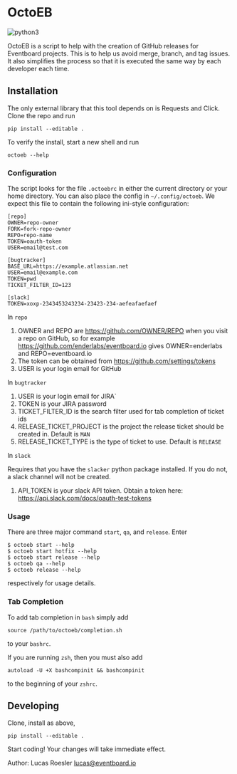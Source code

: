 OctoEB
======
![python3](https://caniusepython3.com/check/c87b915f-dfb4-42eb-b0f2-ed5790a049ec.svg?style=flat)

OctoEB is a script to help with the creation of GitHub releases for Eventboard
projects.  This is to help us avoid merge, branch, and tag issues. It also
simplifies the process so that it is executed the same way by each developer
each time.

## Installation
The only external library that this tool depends on is Requests and Click.
Clone the repo and run

    pip install --editable .

To verify the install, start a new shell and run

    octoeb --help


### Configuration
The script looks for the file `.octoebrc` in either the current directory or
your home directory.  You can also place the config in `~/.config/octoeb`.  We
expect this file to contain the following ini-style configuration:


    [repo]
    OWNER=repo-owner
    FORK=fork-repo-owner
    REPO=repo-name
    TOKEN=oauth-token
    USER=email@test.com

    [bugtracker]
    BASE_URL=https://example.atlassian.net
    USER=email@example.com
    TOKEN=pwd
    TICKET_FILTER_ID=123

    [slack]
    TOKEN=xoxp-2343453243234-23423-234-aefeafaefaef

In `repo`

1. OWNER and REPO are https://github.com/OWNER/REPO when you visit a repo on
   GitHub, so for example https://github.com/enderlabs/eventboard.io gives
   OWNER=enderlabs and REPO=eventboard.io
2. The token can be obtained from https://github.com/settings/tokens
3. USER is your login email for GitHub

In `bugtracker`

1. USER is your login email for JIRA`
2. TOKEN is your JIRA password
3. TICKET_FILTER_ID is the search filter used for tab completion of ticket ids
4. RELEASE_TICKET_PROJECT is the project the release ticket should be created
   in.  Default is `MAN`
5. RELEASE_TICKET_TYPE is the type of ticket to use.  Default is `RELEASE`

In `slack`

Requires that you have the `slacker` python package installed.  If you do not,
a slack channel will not be created.

1. API_TOKEN is your slack API token. Obtain a token here:
   https://api.slack.com/docs/oauth-test-tokens

### Usage
There are three major command `start`, `qa`, and `release`. Enter

    $ octoeb start --help
    $ octoeb start hotfix --help
    $ octoeb start release --help
    $ octoeb qa --help
    $ octoeb release --help

respectively for usage details.

### Tab Completion
To add tab completion in `bash` simply add

    source /path/to/octoeb/completion.sh

to your `bashrc`.

If you are running `zsh`, then you must also add

    autoload -U +X bashcompinit && bashcompinit

to the beginning of your `zshrc`.


## Developing
Clone, install as above,

    pip install --editable .

Start coding!  Your changes will take immediate effect.

Author: Lucas Roesler <lucas@eventboard.io>
